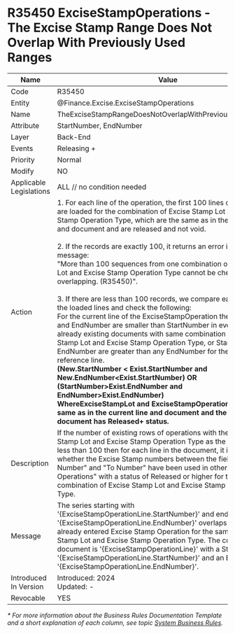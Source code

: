﻿---
erp.type: business-rule
erp.entity: Finance.Excise.ExciseStampOperations
---

# R35450 ExciseStampOperations - The Excise Stamp Range Does Not Overlap With Previously Used Ranges
| Name                    | Value                                                        |
| ----------------------- | ------------------------------------------------------------ |
| Code                    | R35450                                                       |
| Entity                  | @Finance.Excise.ExciseStampOperations                        |
| Name                    | TheExciseStampRangeDoesNotOverlapWithPreviouslyUsedRanges    |
| Attribute               | StartNumber, EndNumber                                       |
| Layer                   | Back-End                                                     |
| Events                  | Releasing +                                                  |
| Priority                | Normal                                                       |
| Modify                  | NO                                                           |
| Applicable Legislations | ALL // no condition needed                                   |
| Action                  | 1. For each line of the operation, the first 100 lines of operations are loaded for the combination of Excise Stamp Lot and Excise Stamp Operation Type, which are the same as in the current line and document and are released and not void.<br/><br/>2. If the records are exactly 100, it returns an error informational message:<br />"More than 100 sequences from one combination of Excise Stamp Lot and Excise Stamp Operation Type cannot be checked for overlapping. (R35450)".<br /><br />3. If there are less than 100 records, we compare each line with the loaded lines and check the following:<br />For the current line of the ExciseStampOperation the StartNumber and EndNumber are smaller than StartNumber in every line in the already existing documents with same combination of Excise Stamp Lot and Excise Stamp Operation Type, or StartNumber and EndNumber are greater than any EndNumber for the same reference line.<br />**(New.StartNumber < Exist.StartNumber and New.EndNumber<Exist.StartNumber) OR (StartNumber>Exist.EndNumber and EndNumber>Exist.EndNumber) <br />WhereExciseStampLot and ExciseStampOperationType  are the same as in the current line and document and the referenced document has Released+ status.** |
| Description             | If the number of existing rows of operations with the same Excise Stamp Lot and Excise Stamp Operation Type as the current row is less than 100 then for each line in the document, it is checked whether the Excise Stamp numbers between the fields "From Number" and "To Number" have been used in other "Excise Stamp Operations" with a status of Released or higher for the same combination of Excise Stamp Lot and Excise Stamp Operation Type. |
| Message                 | The series starting with '{ExciseStampOperationLine.StartNumber}' and ending with '{ExciseStampOperationLine.EndNumber}' overlaps with an already entered Excise Stamp Operation for the same Excise Stamp Lot and Excise Stamp Operation Type. The conflicting document is '{ExciseStampOperationLine}' with a Start Number of '{ExciseStampOperationLine.StartNumber}' and an End Number of '{ExciseStampOperationLine.EndNumber}'. |
| Introduced In Version   | Introduced: 2024<br>Updated: -                               |
| Revocable               | YES                                                          |

*\* For more information about the Business Rules Documentation Template and a short explanation of each column, see
topic [System Business Rules](../templates/template-description-system-business-rules.md).*
